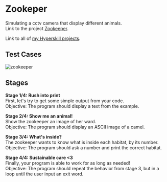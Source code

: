 # Zookeper
Simulating a cctv camera that display different animals.\
Link to the project [Zookeeper](https://hyperskill.org/projects/98).

Link to all of [my Hyperskill projects](https://github.com/ana117/hyperskilll-projects).

## Test Cases
![zookeeper](https://user-images.githubusercontent.com/63540951/103210470-4fc15a80-4938-11eb-9286-f12166e97310.gif)

## Stages
**Stage 1/4: Rush into print**\
First, let's try to get some simple output from your code.\
Objective: The program should display a text from the example.

**Stage 2/4: Show me an animal!**\
Show the zookeeper an image of her ward.\
Objective: The program should display an ASCII image of a camel.

**Stage 3/4: What's inside?**\
The zookeeper wants to know what is inside each habitat, by its number.\
Objective: The program should ask a number and print the correct habitat.

**Stage 4/4: Sustainable care <3**\
Finally, your program is able to work for as long as needed!\
Objective: The program should repeat the behavior from stage 3, but in a loop until the user input an exit word.
